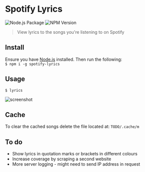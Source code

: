 # Spotify Lyrics

![Node.js Package](https://github.com/mic-max/spotify-lyrics/workflows/Node.js%20Package/badge.svg) ![NPM Version](https://img.shields.io/npm/v/spotify-lyrics.svg)

> View lyrics to the songs you're listening to on Spotify

## Install
Ensure you have [Node.js](https://nodejs.org) installed. Then run the following:  
`$ npm i -g spotify-lyrics`

## Usage
`$ lyrics`

![screenshot](https://i.imgur.com/sXd9UoO.png)

## Cache
To clear the cached songs delete the file located at: `TODO/.cache/m`

## To do
- Show lyrics in quotation marks or brackets in different colours
- Increase coverage by scraping a second website
- More server logging - might need to send IP address in request
